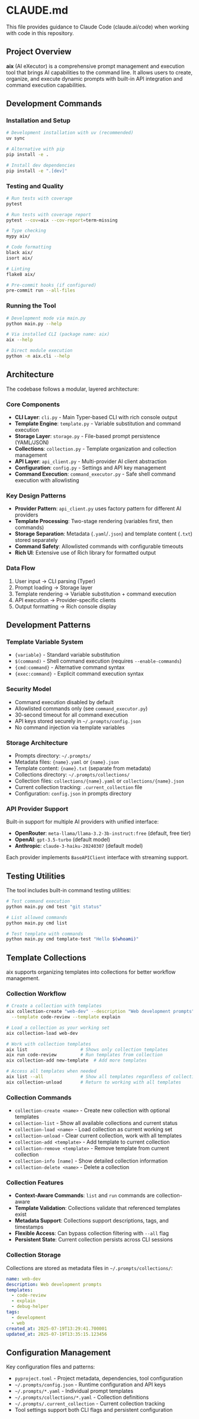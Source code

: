 # CLAUDE.md

This file provides guidance to Claude Code (claude.ai/code) when working with code in this repository.

## Project Overview

**aix** (AI eXecutor) is a comprehensive prompt management and execution tool that brings AI capabilities to the command line. It allows users to create, organize, and execute dynamic prompts with built-in API integration and command execution capabilities.

## Development Commands

### Installation and Setup
```bash
# Development installation with uv (recommended)
uv sync

# Alternative with pip
pip install -e .

# Install dev dependencies
pip install -e ".[dev]"
```

### Testing and Quality
```bash
# Run tests with coverage
pytest

# Run tests with coverage report
pytest --cov=aix --cov-report=term-missing

# Type checking
mypy aix/

# Code formatting
black aix/
isort aix/

# Linting
flake8 aix/

# Pre-commit hooks (if configured)
pre-commit run --all-files
```

### Running the Tool
```bash
# Development mode via main.py
python main.py --help

# Via installed CLI (package name: aix)
aix --help

# Direct module execution
python -m aix.cli --help
```

## Architecture

The codebase follows a modular, layered architecture:

### Core Components
- **CLI Layer**: `cli.py` - Main Typer-based CLI with rich console output
- **Template Engine**: `template.py` - Variable substitution and command execution
- **Storage Layer**: `storage.py` - File-based prompt persistence (YAML/JSON)
- **Collections**: `collection.py` - Template organization and collection management
- **API Layer**: `api_client.py` - Multi-provider AI client abstraction
- **Configuration**: `config.py` - Settings and API key management
- **Command Execution**: `command_executor.py` - Safe shell command execution with allowlisting

### Key Design Patterns
- **Provider Pattern**: `api_client.py` uses factory pattern for different AI providers
- **Template Processing**: Two-stage rendering (variables first, then commands)
- **Storage Separation**: Metadata (`.yaml`/`.json`) and template content (`.txt`) stored separately
- **Command Safety**: Allowlisted commands with configurable timeouts
- **Rich UI**: Extensive use of Rich library for formatted output

### Data Flow
1. User input → CLI parsing (Typer)
2. Prompt loading → Storage layer
3. Template rendering → Variable substitution + command execution
4. API execution → Provider-specific clients
5. Output formatting → Rich console display

## Development Patterns

### Template Variable System
- `{variable}` - Standard variable substitution
- `$(command)` - Shell command execution (requires `--enable-commands`)
- `{cmd:command}` - Alternative command syntax
- `{exec:command}` - Explicit command execution syntax

### Security Model
- Command execution disabled by default
- Allowlisted commands only (see `command_executor.py`)
- 30-second timeout for all command execution
- API keys stored securely in `~/.prompts/config.json`
- No command injection via template variables

### Storage Architecture
- Prompts directory: `~/.prompts/`
- Metadata files: `{name}.yaml` or `{name}.json`
- Template content: `{name}.txt` (separate from metadata)
- Collections directory: `~/.prompts/collections/`
- Collection files: `collections/{name}.yaml` or `collections/{name}.json`
- Current collection tracking: `.current_collection` file
- Configuration: `config.json` in prompts directory

### API Provider Support
Built-in support for multiple AI providers with unified interface:
- **OpenRouter**: `meta-llama/llama-3.2-3b-instruct:free` (default, free tier)
- **OpenAI**: `gpt-3.5-turbo` (default model)
- **Anthropic**: `claude-3-haiku-20240307` (default model)

Each provider implements `BaseAPIClient` interface with streaming support.

## Testing Utilities

The tool includes built-in command testing utilities:
```bash
# Test command execution
python main.py cmd test "git status"

# List allowed commands
python main.py cmd list

# Test template with commands
python main.py cmd template-test "Hello $(whoami)"
```

## Template Collections

aix supports organizing templates into collections for better workflow management.

### Collection Workflow
```bash
# Create a collection with templates
aix collection-create "web-dev" --description "Web development prompts" \
  --template code-review --template explain

# Load a collection as your working set
aix collection-load web-dev

# Work with collection templates
aix list                    # Shows only collection templates
aix run code-review         # Run templates from collection
aix collection-add new-template  # Add more templates

# Access all templates when needed
aix list --all              # Show all templates regardless of collection
aix collection-unload       # Return to working with all templates
```

### Collection Commands
- `collection-create <name>` - Create new collection with optional templates
- `collection-list` - Show all available collections and current status
- `collection-load <name>` - Load collection as current working set
- `collection-unload` - Clear current collection, work with all templates
- `collection-add <template>` - Add template to current collection
- `collection-remove <template>` - Remove template from current collection
- `collection-info [name]` - Show detailed collection information
- `collection-delete <name>` - Delete a collection

### Collection Features
- **Context-Aware Commands**: `list` and `run` commands are collection-aware
- **Template Validation**: Collections validate that referenced templates exist
- **Metadata Support**: Collections support descriptions, tags, and timestamps
- **Flexible Access**: Can bypass collection filtering with `--all` flag
- **Persistent State**: Current collection persists across CLI sessions

### Collection Storage
Collections are stored as metadata files in `~/.prompts/collections/`:
```yaml
name: web-dev
description: Web development prompts
templates:
  - code-review
  - explain
  - debug-helper
tags:
  - development
  - web
created_at: 2025-07-19T13:29:41.700001
updated_at: 2025-07-19T13:35:15.123456
```

## Configuration Management

Key configuration files and patterns:
- `pyproject.toml` - Project metadata, dependencies, tool configuration
- `~/.prompts/config.json` - Runtime configuration and API keys
- `~/.prompts/*.yaml` - Individual prompt templates
- `~/.prompts/collections/*.yaml` - Collection definitions
- `~/.prompts/.current_collection` - Current collection tracking
- Tool settings support both CLI flags and persistent configuration